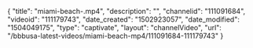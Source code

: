 {
    "title": "miami-beach-.mp4",
    "description": "",
    "channelid": "111091684",
    "videoid": "111179743",
    "date_created": "1502923057",
    "date_modified": "1504049175",
    "type": "captivate",
    "layout": "channelVideo",
    "url": "\/bbbusa-latest-videos\/miami-beach-mp4\/111091684-111179743"
}